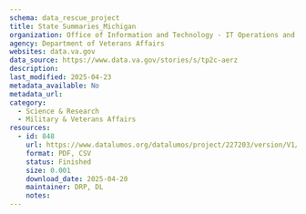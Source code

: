 ```yaml
---
schema: data_rescue_project 
title: State Summaries_Michigan
organization: Office of Information and Technology - IT Operations and Services (ITOPS)
agency: Department of Veterans Affairs
websites: data.va.gov
data_source: https://www.data.va.gov/stories/s/tp2c-aerz
description: 
last_modified: 2025-04-23
metadata_available: No
metadata_url: 
category:
  - Science & Research 
  - Military & Veterans Affairs 
resources:
  - id: 848
    url: https://www.datalumos.org/datalumos/project/227203/version/V1/view
    format: PDF, CSV
    status: Finished
    size: 0.001
    download_date: 2025-04-20
    maintainer: DRP, DL
    notes: 
---
```

